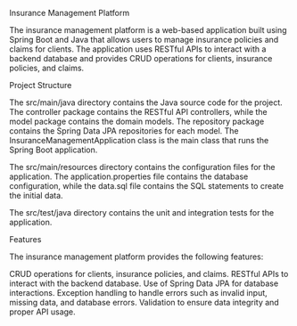 Insurance Management Platform

The insurance management platform is a web-based application built using Spring Boot and Java that allows users to manage insurance policies and claims for clients. The application uses RESTful APIs to interact with a backend database and provides CRUD operations for clients, insurance policies, and claims.

Project Structure

The src/main/java directory contains the Java source code for the project. The controller package contains the RESTful API controllers, while the model package contains the domain models. The repository package contains the Spring Data JPA repositories for each model. The InsuranceManagementApplication class is the main class that runs the Spring Boot application.

The src/main/resources directory contains the configuration files for the application. The application.properties file contains the database configuration, while the data.sql file contains the SQL statements to create the initial data.

The src/test/java directory contains the unit and integration tests for the application.

Features

The insurance management platform provides the following features:

CRUD operations for clients, insurance policies, and claims.
RESTful APIs to interact with the backend database.
Use of Spring Data JPA for database interactions.
Exception handling to handle errors such as invalid input, missing data, and database errors.
Validation to ensure data integrity and proper API usage.
